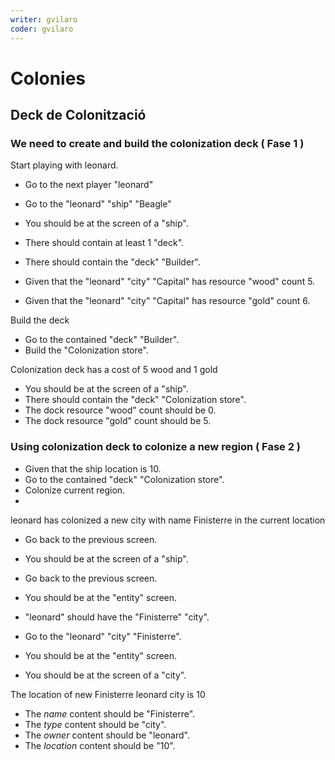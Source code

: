 ```yaml
---
writer: gvilaro
coder: gvilaro
---
```

# Colonies

## Deck de Colonització

### We need to create and build the colonization deck ( Fase 1 )

Start playing with leonard. 

 * Go to the next player "leonard"
 <!-- SNAPSHOT status=200 -->
 * Go to the "leonard" "ship" "Beagle"
 * You should be at the screen of a "ship".
 * There should contain at least 1 "deck".
 * There should contain the "deck" "Builder".

 * Given that the "leonard" "city" "Capital" has resource "wood" count 5.
 * Given that the "leonard" "city" "Capital" has resource "gold" count 6.
 
Build the deck

 * Go to the contained "deck" "Builder".
 * Build the "Colonization store".
 <!-- SNAPSHOT status=200 -->
 
Colonization deck has a cost of 5 wood and 1 gold

 * You should be at the screen of a "ship".
 * There should contain the "deck" "Colonization store".
 * The dock resource "wood" count should be 0.
 * The dock resource "gold" count should be 5.

### Using colonization deck to colonize a new region ( Fase 2 )

 * Given that the ship location is 10.
 * Go to the contained "deck" "Colonization store".
 * Colonize current region.
 * <!-- SNAPSHOT status=200 -->
 
leonard has colonized a new city with name Finisterre in the current location

 * Go back to the previous screen.
 * You should be at the screen of a "ship".
 * Go back to the previous screen.
 * You should be at the "entity" screen.
 * "leonard" should have the "Finisterre" "city".

 * Go to the "leonard" "city" "Finisterre".
 * You should be at the "entity" screen.
 * You should be at the screen of a "city".

The location of new Finisterre leonard city is 10

 * The _name_ content should be "Finisterre".
 * The _type_ content should be "city".
 * The _owner_ content should be "leonard".
 * The _location_ content should be "10".
